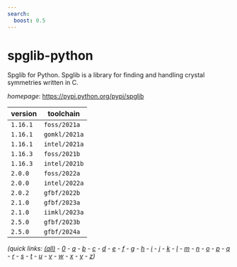 ```yaml
---
search:
  boost: 0.5
---
```

# spglib-python

Spglib for Python. Spglib is a library for finding and handling crystal symmetries written in C.

*homepage*: <https://pypi.python.org/pypi/spglib>

version | toolchain
--------|----------
``1.16.1`` | ``foss/2021a``
``1.16.1`` | ``gomkl/2021a``
``1.16.1`` | ``intel/2021a``
``1.16.3`` | ``foss/2021b``
``1.16.3`` | ``intel/2021b``
``2.0.0`` | ``foss/2022a``
``2.0.0`` | ``intel/2022a``
``2.0.2`` | ``gfbf/2022b``
``2.1.0`` | ``gfbf/2023a``
``2.1.0`` | ``iimkl/2023a``
``2.5.0`` | ``gfbf/2023b``
``2.5.0`` | ``gfbf/2024a``


*(quick links: [(all)](../index.md) - [0](../0/index.md) - [a](../a/index.md) - [b](../b/index.md) - [c](../c/index.md) - [d](../d/index.md) - [e](../e/index.md) - [f](../f/index.md) - [g](../g/index.md) - [h](../h/index.md) - [i](../i/index.md) - [j](../j/index.md) - [k](../k/index.md) - [l](../l/index.md) - [m](../m/index.md) - [n](../n/index.md) - [o](../o/index.md) - [p](../p/index.md) - [q](../q/index.md) - [r](../r/index.md) - [s](../s/index.md) - [t](../t/index.md) - [u](../u/index.md) - [v](../v/index.md) - [w](../w/index.md) - [x](../x/index.md) - [y](../y/index.md) - [z](../z/index.md))*

